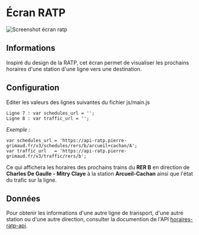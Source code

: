 
# Écran RATP



![Screenshot écran ratp](http://i.imgur.com/m9wJIzph.png)

## Informations

Inspiré du design de la RATP, cet écran permet de visualiser les prochains horaires d'une station d'une ligne vers une destination.

## Configuration

Editer les valeurs des lignes suivantes du fichier js/main.js

    Ligne 7 : var schedules_url = '';
    Ligne 8 : var traffic_url = '';

*Exemple :*  
    
    var schedules_url = 'https://api-ratp.pierre-grimaud.fr/v3/schedules/rers/b/arcueil+cachan/A';
    var traffic_url   = 'https://api-ratp.pierre-grimaud.fr/v3/traffic/rers/b';
    
Ce qui affichera les horaires des prochains trains du **RER B** en direction de **Charles De Gaulle - Mitry Claye** à la station **Arcueil-Cachan** ainsi que l'état du trafic sur la ligne.

## Données

Pour obtenir les informations d'une autre ligne de transport, d'une autre station ou d'une autre direction, consulter la documention de l'API  [horaires-ratp-api](http://github.com/pgrimaud/horaires-ratp-api).